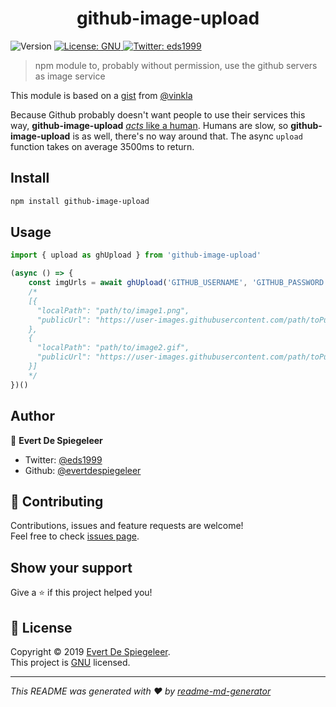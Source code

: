 <h1 align="center">github-image-upload</h1>
<p>
  <img alt="Version" src="https://img.shields.io/npm/v/github-image-upload.svg">
  <a href="https://www.gnu.org/licenses/gpl-3.0.nl.html">
    <img alt="License: GNU" src="https://img.shields.io/badge/License-GNU-yellow.svg" target="_blank" />
  </a>
  <a href="https://twitter.com/eds1999">
    <img alt="Twitter: eds1999" src="https://img.shields.io/twitter/follow/eds1999.svg?style=social" target="_blank" />
  </a>
</p>

> npm module to, probably without permission, use the github servers as image service

This module is based on a [gist](https://gist.github.com/vinkla/dca76249ba6b73c5dd66a4e986df4c8d) from [@vinkla](https://github.com/vinkla)

Because Github probably doesn't want people to use their services this way, **github-image-upload** [*acts* like a human](https://github.com/GoogleChrome/puppeteer). Humans are slow, so **github-image-upload** is as well, there's no way around that. The async ```upload``` function takes on average 3500ms to return.

## Install

```sh
npm install github-image-upload
```

## Usage

```js
import { upload as ghUpload } from 'github-image-upload'

(async () => {
    const imgUrls = await ghUpload('GITHUB_USERNAME', 'GITHUB_PASSWORD', ['path/to/image1.png', 'path/to/image2.gif'])
    /*
    [{
      "localPath": "path/to/image1.png",
      "publicUrl": "https://user-images.githubusercontent.com/path/toPublicImage1.png"
    }, 
    {
      "localPath": "path/to/image2.gif",
      "publicUrl": "https://user-images.githubusercontent.com/path/toPublicImage2.gif"
    }]
    */
})()
```

## Author

👤 **Evert De Spiegeleer**

* Twitter: [@eds1999](https://twitter.com/eds1999)
* Github: [@evertdespiegeleer](https://github.com/evertdespiegeleer)

## 🤝 Contributing

Contributions, issues and feature requests are welcome!<br />Feel free to check [issues page](https://github.com/evertdespiegeleer/github-image-upload/issues).

## Show your support

Give a ⭐️ if this project helped you!

## 📝 License

Copyright © 2019 [Evert De Spiegeleer](https://github.com/evertdespiegeleer).<br />
This project is [GNU](https://www.gnu.org/licenses/gpl-3.0.nl.html) licensed.

***
_This README was generated with ❤️ by [readme-md-generator](https://github.com/kefranabg/readme-md-generator)_